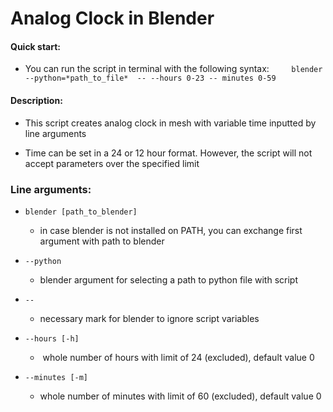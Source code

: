 # Analog Clock in Blender

#### Quick start:

- You can run the script in terminal with the following syntax:
    
    `blender --python=*path_to_file*  -- --hours 0-23 -- minutes 0-59`

#### Description:

- This script creates analog clock in mesh with variable time inputted by line arguments

- Time can be set in a 24 or 12 hour format. However, the script will not accept parameters over the specified limit


### Line arguments:

- `blender [path_to_blender]` 
    
	- in case blender is not installed on PATH, you can exchange first argument with path to blender

- `--python` 
    
	- blender argument for selecting a path to python file with script

- `--`
   
	- necessary mark for blender to ignore script variables

- `--hours [-h]` 
    
	-  whole number of hours with limit of 24 (excluded), default value 0

- `--minutes [-m]`
    
	- whole number of minutes with limit of 60 (excluded), default value 0

